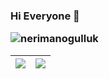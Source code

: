 ### Hi Everyone 👋 <p align="left"> <img src="https://komarev.com/ghpvc/?username=nerimanogulluk" alt="nerimanogulluk" /> </p>
| <img src="https://github-readme-stats.vercel.app/api?username=nerimanogulluk&show_icons=true&theme=vue&count_private=true&include_all_commits=true"/>	| <img src="https://github-readme-stats.vercel.app/api/top-langs/?username=nerimanogulluk&layout=compact&theme=vue&langs_count=10&count_private=true"/>	|
|---	                                                                                                                  |---	 




<!--
**nerimanogulluk/nerimanogulluk** is a ✨ _special_ ✨ repository because its `README.md` (this file) appears on your GitHub profile.

Here are some ideas to get you started:

- 🔭 I’m currently working on ...
- 🌱 I’m currently learning ...
- 👯 I’m looking to collaborate on ...
- 🤔 I’m looking for help with ...
- 💬 Ask me about ...
- 📫 How to reach me: ...
- 😄 Pronouns: ...
- ⚡ Fun fact: ...
-->
